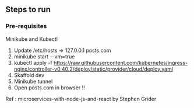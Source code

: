 ## Steps to run

### Pre-requisites
Minikube and Kubectl

1. Update /etc/hosts => 127.0.0.1 posts.com
2. minikube start --vm=true
3. kubectl apply -f https://raw.githubusercontent.com/kubernetes/ingress-nginx/controller-v0.40.2/deploy/static/provider/cloud/deploy.yaml
4. Skaffold dev
5. Minikube tunnel
6. Open posts.com in browser !!

Ref : microservices-with-node-js-and-react by Stephen Grider